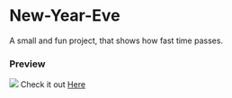 # New-Year-Eve
A small and fun project, that shows how fast time passes.
### Preview
  <img src="https://github.com/RamejaAyush/New-Year-Eve/blob/master/image/New%20Year%20Eve.png?raw=true">
Check it out <a href="https://ramejaayush.github.io/New-Year-Eve/">Here</a>
